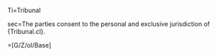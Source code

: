 Ti=Tribunal

sec=The parties consent to the personal and exclusive jurisdiction of {Tribunal.cl}.

=[G/Z/ol/Base]
